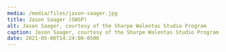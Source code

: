 ```yaml
---
media: /media/files/jason-saager.jpg
title: Jason Saager (SWSP)
alt: Jason Saager, courtesy of the Sharpe Walentas Studio Program
caption: Jason Saager, courtesy of the Sharpe Walentas Studio Program
date: 2021-05-06T14:24:00-0500
---
```

